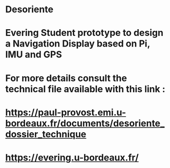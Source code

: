 # Desoriente
# Evering Student prototype to design a Navigation Display based on Pi, IMU and GPS

# For more details consult the technical file available with this link :
# https://paul-provost.emi.u-bordeaux.fr/documents/desoriente_dossier_technique


# https://evering.u-bordeaux.fr/
